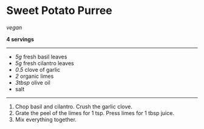 # Sweet Potato Purree

*vegan*

**4 servings**

---

- *5g* fresh basil leaves
- *5g* fresh cilantro leaves
- *0.5* clove of garlic
- *2* organic limes
- *3tbsp* olive oil
- salt

---

1. Chop basil and cilantro. Crush the garlic clove.
2. Grate the peel of the limes for 1 tsp. Press limes for 1 tbsp juice.
3. Mix everything together. 
